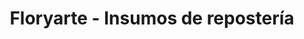 ---
title: "Floryarte - Insumos de repostería"
url: /guayaquil/floryarte-insumos-de-reposteria/
shop: menaje del hogar
---